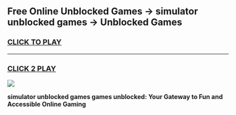 
## Free Online Unblocked Games → simulator unblocked games → Unblocked Games
<h3>
<a href="https://premium.freeplayer.one?title=simulator_unblocked_games&ref=21F">CLICK TO PLAY</a></h3>
<hr>

<h3>
<a href="https://premium.freeplayer.one?title=simulator_unblocked_games&ref=21F">CLICK 2 PLAY</a>
  
</h3>

<a href="https://premium.freeplayer.one?title=simulator_unblocked_games&ref=21F/"><img src="https://clearcache.store/games.png"></a>


**simulator unblocked games games unblocked: Your Gateway to Fun and Accessible Online Gaming**

